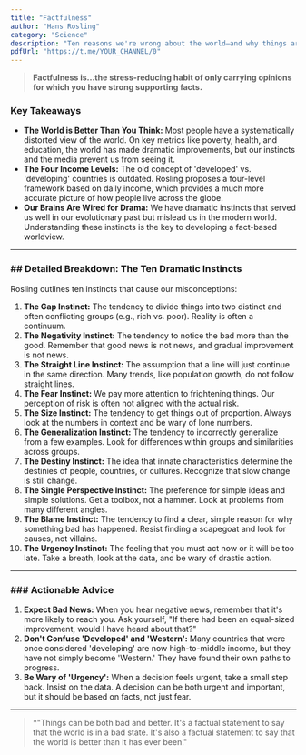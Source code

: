 ```yaml
---
title: "Factfulness"
author: "Hans Rosling"
category: "Science"
description: "Ten reasons we're wrong about the world—and why things are better than you think."
pdfUrl: "https://t.me/YOUR_CHANNEL/0"
---
```

> **Factfulness is...the stress-reducing habit of only carrying opinions for which you have strong supporting facts.**

### Key Takeaways

-   **The World is Better Than You Think:** Most people have a systematically distorted view of the world. On key metrics like poverty, health, and education, the world has made dramatic improvements, but our instincts and the media prevent us from seeing it.
-   **The Four Income Levels:** The old concept of 'developed' vs. 'developing' countries is outdated. Rosling proposes a four-level framework based on daily income, which provides a much more accurate picture of how people live across the globe.
-   **Our Brains Are Wired for Drama:** We have dramatic instincts that served us well in our evolutionary past but mislead us in the modern world. Understanding these instincts is the key to developing a fact-based worldview.

---

### ## Detailed Breakdown: The Ten Dramatic Instincts

Rosling outlines ten instincts that cause our misconceptions:

1.  **The Gap Instinct:** The tendency to divide things into two distinct and often conflicting groups (e.g., rich vs. poor). Reality is often a continuum.
2.  **The Negativity Instinct:** The tendency to notice the bad more than the good. Remember that good news is not news, and gradual improvement is not news.
3.  **The Straight Line Instinct:** The assumption that a line will just continue in the same direction. Many trends, like population growth, do not follow straight lines.
4.  **The Fear Instinct:** We pay more attention to frightening things. Our perception of risk is often not aligned with the actual risk.
5.  **The Size Instinct:** The tendency to get things out of proportion. Always look at the numbers in context and be wary of lone numbers.
6.  **The Generalization Instinct:** The tendency to incorrectly generalize from a few examples. Look for differences within groups and similarities across groups.
7.  **The Destiny Instinct:** The idea that innate characteristics determine the destinies of people, countries, or cultures. Recognize that slow change is still change.
8.  **The Single Perspective Instinct:** The preference for simple ideas and simple solutions. Get a toolbox, not a hammer. Look at problems from many different angles.
9.  **The Blame Instinct:** The tendency to find a clear, simple reason for why something bad has happened. Resist finding a scapegoat and look for causes, not villains.
10. **The Urgency Instinct:** The feeling that you must act now or it will be too late. Take a breath, look at the data, and be wary of drastic action.

---

### ### Actionable Advice

1.  **Expect Bad News:** When you hear negative news, remember that it's more likely to reach you. Ask yourself, "If there had been an equal-sized improvement, would I have heard about that?"
2.  **Don't Confuse 'Developed' and 'Western':** Many countries that were once considered 'developing' are now high-to-middle income, but they have not simply become 'Western.' They have found their own paths to progress.
3.  **Be Wary of 'Urgency':** When a decision feels urgent, take a small step back. Insist on the data. A decision can be both urgent and important, but it should be based on facts, not just fear.

---

> *"Things can be both bad and better. It's a factual statement to say that the world is in a bad state. It's also a factual statement to say that the world is better than it has ever been."
